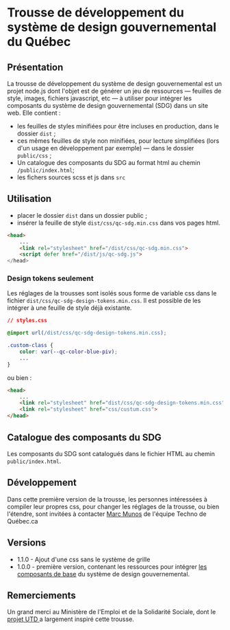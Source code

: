 # Trousse de développement du système de design gouvernemental du Québec

## Présentation

La trousse de développement du système de design gouvernemental est un projet node.js dont l'objet est de générer un jeu de ressources — feuilles de style, images, fichiers javascript, etc — à utiliser pour intégrer les composants du système de design gouvernemental (SDG) dans un site web.
Elle contient :
- les feuilles de styles minifiées pour être incluses en production, dans le dossier `dist` ;
- ces mêmes feuilles de style non minifiées, pour lecture simplifiées (lors d'un usage en développement par exemple) — dans le dossier `public/css` ;
- Un catalogue des composants du SDG  au format html au chemin `/public/index.html`; 
- les fichers sources scss et js dans `src`

## Utilisation
- placer le dossier `dist`  dans un dossier public ;
- insérer la feuille de style `dist/css/qc-sdg.min.css`  dans vos pages html.
```html
<head>
    ...
    <link rel="stylesheet" href="/dist/css/qc-sdg.min.css">
    <script defer href="/dist/js/qc-sdg.js">
</head>
```
### Design tokens seulement

Les réglages de la trousses sont isolés sous forme de variable css dans le fichier `dist/css/qc-sdg-design-tokens.min.css`. Il est possible de les intégrer à une feuille de style déjà existante.

```css
// styles.css

@import url(/dist/css/qc-sdg-design-tokens.min.css);

.custom-class {
    color: var(--qc-color-blue-piv);
    ...
}

```

ou bien :

```html
<head>
    ...
    <link rel="stylesheet" href="dist/css/qc-sdg-design-tokens.min.css">
    <link rel="stylesheet" href="css/custum.css">
</head>
```

## Catalogue des composants du SDG
Les composants du SDG sont catalogués dans le fichier HTML au chemin `public/index.html`.  


## Développement

Dans cette première version de la trousse, les personnes intéressées à compiler leur propres css, pour changer les réglages de la trousse, ou bien l'étendre, sont invitées à contacter [Marc Munos](mailto:marc.munos@mce.gouv.qc.ca) de l'équipe Techno de Québec.ca 

## Versions

- 1.1.0 - Ajout d'une css sans le système de grille
- 1.0.0 - première version, contenant les ressources pour intégrer [les composants de base](https://design.quebec.ca/bases/citations) du système de design gouvernemental.</li>
 

## Remerciements

Un grand merci au Ministère de l'Emploi et de la Solidarité Sociale, dont le [projet UTD ](https://github.com/MTESSDev/utd-webcomponents/releases)a largement inspiré cette trousse. 
